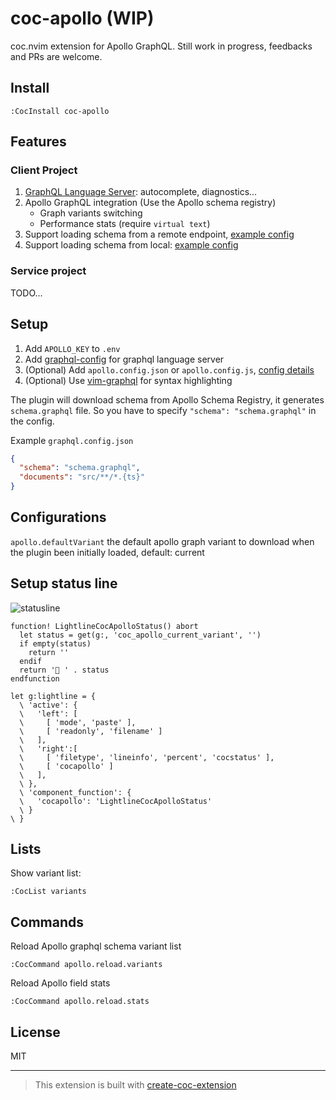 # coc-apollo (WIP)

coc.nvim extension for Apollo GraphQL. Still work in progress, feedbacks and PRs are welcome.

## Install

`:CocInstall coc-apollo`

## Features
### Client Project
1. [GraphQL Language Server](https://github.com/graphql/graphiql/blob/main/packages/graphql-language-service-server/README.md): autocomplete, diagnostics...
2. Apollo GraphQL integration (Use the Apollo schema registry)
    - Graph variants switching
    - Performance stats (require `virtual text`)
3. Support loading schema from a remote endpoint, [example config](https://www.apollographql.com/docs/devtools/apollo-config/#option-2-link-a-schema-from-a-remote-endpoint)
4. Support loading schema from local: [example config](https://www.apollographql.com/docs/devtools/apollo-config/#option-3-link-a-schema-from-a-local-file)

### Service project
TODO...

## Setup
1. Add `APOLLO_KEY` to `.env`
2. Add [graphql-config](https://github.com/kamilkisiela/graphql-config) for graphql language server
3. (Optional) Add `apollo.config.json` or `apollo.config.js`, [config details](https://www.apollographql.com/docs/devtools/apollo-config/)
4. (Optional) Use [vim-graphql](https://github.com/jparise/vim-graphql) for syntax highlighting

The plugin will download schema from Apollo Schema Registry, it generates `schema.graphql` file. So you have to specify `"schema": "schema.graphql"` in the config.

Example `graphql.config.json`
```json
{
  "schema": "schema.graphql",
  "documents": "src/**/*.{ts}"
}
```

## Configurations

`apollo.defaultVariant` the default apollo graph variant to download when the plugin been initially loaded, default: current

## Setup status line
![statusline](https://user-images.githubusercontent.com/486382/108122730-69b42980-70ad-11eb-9c70-b99e216d2373.png)
```vimscript
function! LightlineCocApolloStatus() abort
  let status = get(g:, 'coc_apollo_current_variant', '')
  if empty(status)
    return ''
  endif
  return '🚀 ' . status
endfunction

let g:lightline = {
  \ 'active': {
  \   'left': [
  \     [ 'mode', 'paste' ],
  \     [ 'readonly', 'filename' ]
  \   ],
  \   'right':[
  \     [ 'filetype', 'lineinfo', 'percent', 'cocstatus' ],
  \     [ 'cocapollo' ]
  \   ],
  \ },
  \ 'component_function': {
  \   'cocapollo': 'LightlineCocApolloStatus'
  \ }
\ }

```

## Lists

Show variant list: 
```
:CocList variants
```

## Commands
Reload Apollo graphql schema variant list
```
:CocCommand apollo.reload.variants
```

Reload Apollo field stats
```
:CocCommand apollo.reload.stats
```
## License

MIT

---

> This extension is built with [create-coc-extension](https://github.com/fannheyward/create-coc-extension)
